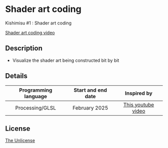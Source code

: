 # Shader art coding

Kishimisu #1 : Shader art coding

[Shader art coding video]()

## Description
- Visualize the shader art being constructed bit by bit

## Details
| Programming language | Start and end date | Inspired by |
| :---: | :---: | :---: |
| Processing/GLSL | February 2025 | [This youtube video](https://youtu.be/f4s1h2YETNY?si=_lbsg1qR6RXoIhW9) |


## License

[The Unlicense](LICENSE)

